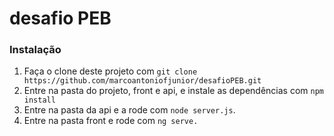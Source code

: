 desafio PEB
==============

### Instalação

1. Faça o clone deste projeto com `git clone https://github.com/marcoantoniofjunior/desafioPEB.git`
2. Entre na pasta do projeto, front e api, e instale as dependências com `npm install`
3. Entre na pasta da api e a rode com `node server.js`.
4. Entre na pasta front e rode com `ng serve.`


